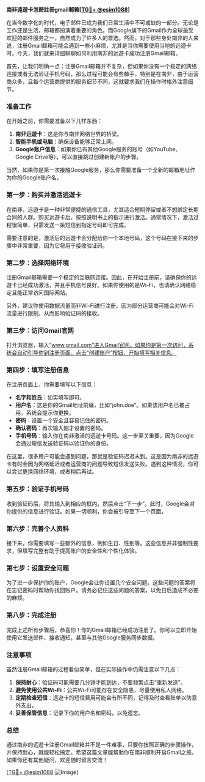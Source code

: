 **南非遠遊卡怎麽註冊gmail郵箱[[TG💪+ @esim1088](https://t.me/s/esim1088)]**

在当今数字化的时代，电子邮件已成为我们日常生活中不可或缺的一部分。无论是工作还是生活，邮箱都扮演着重要的角色。而Google旗下的Gmail作为全球最受欢迎的邮件服务之一，自然成为了许多人的首选。然而，对于那些身处南非的人来说，注册Gmail邮箱可能会遇到一些小麻烦，尤其是当你需要使用当地的远遊卡时。今天，我们就来详细聊聊如何利用南非的远遊卡成功注册Gmail邮箱。

首先，让我们明确一点：注册Gmail邮箱并不复杂，但如果你没有一个稳定的网络连接或者无法验证手机号码，那么过程可能会有些棘手。特别是在南非，由于运营商众多，且每个运营商提供的服务细节不同，这就要求我们在操作时格外注意细节。

### **准备工作**
在开始之前，你需要准备以下几样东西：
1. **南非远遊卡**：这是你与南非网络世界的桥梁。
2. **智能手机或电脑**：确保设备能够正常上网。
3. **Google账户信息**：如果你已有其他Google服务的账号（如YouTube、Google Drive等），可以直接跳过创建新账户的步骤。

当然，如果你是第一次接触Google服务，那么你需要准备一个全新的邮箱地址作为你的Google账户名。

### **第一步：购买并激活远遊卡**
在南非，远遊卡是一种非常便捷的通信工具，尤其适合短期停留或者不想绑定长期合同的人群。购买远遊卡后，按照说明书上的指示进行激活。通常情况下，激活过程很简单，只需发送一条短信到指定号码即可完成。

需要注意的是，激活后的远遊卡会分配给你一个本地号码，这个号码在接下来的步骤中非常重要，因为它将用于接收验证码。

### **第二步：选择网络环境**
注册Gmail邮箱需要一个稳定的互联网连接。因此，在开始注册前，请确保你的远遊卡已经成功激活，并且手机信号良好。如果你使用的是Wi-Fi，也请确认网络稳定且能正常访问国际网站。

另外，建议你使用数据流量而非Wi-Fi进行注册。因为部分运营商可能会对Wi-Fi流量进行限制，从而影响验证码的接收。

### **第三步：访问Gmail官网**
打开浏览器，输入“www.gmail.com”进入Gmail官网。如果你是第一次访问，系统会自动引导你到注册页面。点击“创建账户”按钮，开始填写相关信息。

### **第四步：填写注册信息**
在注册页面上，你需要填写以下信息：
- **名字和姓氏**：如实填写即可。
- **用户名**：这是你的Gmail地址前缀，比如“john.doe”。如果该用户名已被占用，系统会提示你更换。
- **密码**：设置一个安全且容易记住的密码。
- **确认密码**：再次输入刚才设置的密码。
- **手机号码**：输入你在南非激活的远遊卡号码。这一步至关重要，因为Google会通过短信发送验证码以验证你的身份。

在这里，很多用户可能会遇到问题，那就是验证码迟迟未到。这是因为南非的远遊卡有时会因为网络延迟或者运营商的问题导致短信发送失败。遇到这种情况，你可以尝试更换网络环境，或者稍后再试。

### **第五步：验证手机号码**
收到验证码后，将其输入到相应的框内，然后点击“下一步”。此时，Google会对你提供的信息进行验证。如果一切顺利，你会被引导至下一个页面。

### **第六步：完善个人资料**
接下来，你需要填写一些额外的信息，例如生日、性别等。这些信息并非强制性要求，但填写完整有助于提高账户的安全性和个性化体验。

### **第七步：设置安全问题**
为了进一步保护你的账户，Google会让你设置几个安全问题。这些问题的答案将在忘记密码时帮助你找回账户。请务必记住这些问题的答案，以免日后造成不必要的麻烦。

### **第八步：完成注册**
完成上述所有步骤后，恭喜你！你的Gmail邮箱已经成功注册了。你可以立即开始使用它发送邮件、接收通知，甚至与其他Google服务同步数据。

### **注意事项**
虽然注册Gmail邮箱的过程看似简单，但在实际操作中仍需注意以下几点：
1. **保持耐心**：验证码可能需要几分钟才能到达，不要频繁点击“重新发送”。
2. **避免使用公共Wi-Fi**：公共Wi-Fi可能存在安全隐患，尽量使用私人网络。
3. **定期检查短信**：远遊卡的短信费用可能会有所不同，记得及时查看账单以防意外支出。
4. **妥善保管信息**：记录下你的用户名和密码，以免遗忘。

### **总结**
通过南非的远遊卡注册Gmail邮箱并不是一件难事，只要你按照正确的步骤操作，并保持耐心，就能轻松搞定。希望这篇文章能帮助你在南非顺利开启Gmail之旅。如果你还有其他疑问，欢迎随时留言交流！

[[TG💪+ @esim1088](https://t.me/s/esim1088) ![Image](https://i.postimg.cc/4NQfJmqS/Snipaste-2025-05-13-00-14-12.png)]